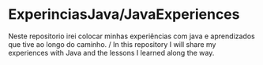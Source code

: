 # ExperinciasJava/JavaExperiences
Neste repositorio irei colocar minhas experiências com java e aprendizados que tive ao longo do caminho. /  In this repository I will share my experiences with Java and the lessons I learned along the way.
